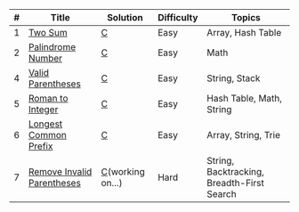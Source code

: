 | # | Title                                                                                  |             Solution                          | Difficulty | Topics                                    |
| - | -------------------------------------------------------------------------------------- | --------------------------------------------- | ---------- | ----------------------------------------- |
| 1 | [Two Sum](https://leetcode.com/problems/two-sum/)                                      | [C](001_two_sum.c)                            | Easy       | Array, Hash Table	                      |
| 2 | [Palindrome Number](https://leetcode.com/problems/palindrome-number/)                  | [C](009_palindrome_number.c)                  | Easy       | Math                                      |
| 4 | [Valid Parentheses](https://leetcode.com/problems/valid-parentheses/)                  | [C](020_valid_parentheses.c)                  | Easy       | String, Stack                             |
| 5 | [Roman to Integer](https://leetcode.com/problems/roman-to-integer/)                    | [C](013_roman_to_integer.c)                   | Easy       | Hash Table, Math, String                  |
| 6 | [Longest Common Prefix](https://leetcode.com/problems/longest-common-prefix/)          | [C](014_longest_common_prefix.c)              | Easy       | Array, String, Trie                       |
| 7 | [Remove Invalid Parentheses](https://leetcode.com/problems/remove-invalid-parentheses/)| [C](301_remove_invalid_parentheses.c)(working on...)| Hard | String, Backtracking, Breadth-First Search|
